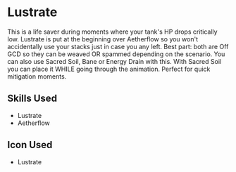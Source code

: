 # Lustrate

This is a life saver during moments where your tank's HP drops critically low. Lustrate is put at the beginning over Aetherflow so you won't accidentally use your stacks just in case you any left. Best part: both are Off GCD so they can be weaved OR spammed depending on the scenario. You can also use Sacred Soil, Bane or Energy Drain with this. With Sacred Soil you can place it WHILE going through the animation. Perfect for quick mitigation moments. 

## Skills Used

 - Lustrate
 - Aetherflow

## Icon Used

 - Lustrate